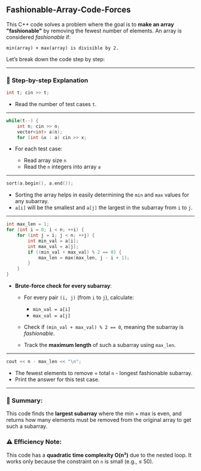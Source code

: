 ﻿## Fashionable-Array-Code-Forces

This C++ code solves a problem where the goal is to **make an array "fashionable"** by removing the fewest number of elements. An array is considered *fashionable* if:

```
min(array) + max(array) is divisible by 2.
```

Let’s break down the code step by step:

---

### 📌 **Step-by-step Explanation**

```cpp
int t; cin >> t;
```

* Read the number of test cases `t`.

---

```cpp
while(t--) {
    int n; cin >> n;
    vector<int> a(n);
    for (int &x : a) cin >> x;
```

* For each test case:

  * Read array size `n`
  * Read the `n` integers into array `a`

---

```cpp
sort(a.begin(), a.end());
```

* Sorting the array helps in easily determining the `min` and `max` values for any subarray.
* `a[i]` will be the smallest and `a[j]` the largest in the subarray from `i` to `j`.

---

```cpp
int max_len = 1;
for (int i = 0; i < n; ++i) {
    for (int j = i; j < n; ++j) {
        int min_val = a[i];
        int max_val = a[j];
        if ((min_val + max_val) % 2 == 0) {
            max_len = max(max_len, j - i + 1);
        }
    }
}
```

* **Brute-force check for every subarray**:

  * For every pair `(i, j)` (from `i` to `j`), calculate:

    * `min_val = a[i]`
    * `max_val = a[j]`
  * Check if `(min_val + max_val) % 2 == 0`, meaning the subarray is *fashionable*.
  * Track the **maximum length** of such a subarray using `max_len`.

---

```cpp
cout << n - max_len << "\n";
```

* The fewest elements to remove = total `n` - longest fashionable subarray.
* Print the answer for this test case.

---

### 🧠 Summary:

This code finds the **largest subarray** where the min + max is even, and returns how many elements must be removed from the original array to get such a subarray.

### ⚠️ Efficiency Note:

This code has a **quadratic time complexity O(n²)** due to the nested loop. It works only because the constraint on `n` is small (e.g., ≤ 50).

